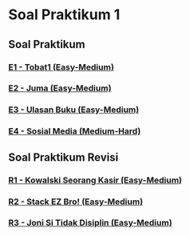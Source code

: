 # Soal Praktikum 1
## Soal Praktikum
### [E1 - Tobat1 (Easy-Medium)](prob-E1)
### [E2 - Juma (Easy-Medium)](prob-E2)
### [E3 - Ulasan Buku (Easy-Medium)](prob-E3)
### [E4 - Sosial Media (Medium-Hard)](prob-E4)
## Soal Praktikum Revisi
### [R1 - Kowalski Seorang Kasir (Easy-Medium)](prob-R1)
### [R2 - Stack EZ Bro! (Easy-Medium)](prob-R2)
### [R3 - Joni Si Tidak Disiplin (Easy-Medium)](prob-R3)
